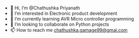 - 👋 Hi, I’m @Chathushka Priyanath
- 👀 I’m interested in Electronic product development
- 🌱 I’m currently learning AVR Micro controller programming
- 💞️ I’m looking to collaborate on Python projects
- 📫 How to reach me chathushka.gamage99@gmai.com

<!---
Chathushka1999/Chathushka1999 is a ✨ special ✨ repository because its `README.md` (this file) appears on your GitHub profile.
You can click the Preview link to take a look at your changes.
--->
